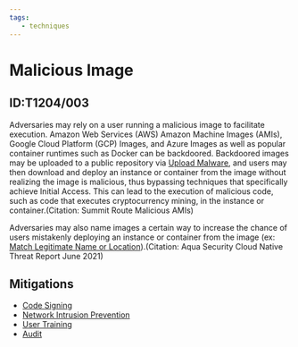 ```yaml
---
tags:
   - techniques
---
```

# Malicious Image
## ID:T1204/003
Adversaries may rely on a user running a malicious image to facilitate execution. Amazon Web Services (AWS) Amazon Machine Images (AMIs), Google Cloud Platform (GCP) Images, and Azure Images as well as popular container runtimes such as Docker can be backdoored. Backdoored images may be uploaded to a public repository via [Upload Malware](techniques/T1608/001), and users may then download and deploy an instance or container from the image without realizing the image is malicious, thus bypassing techniques that specifically achieve Initial Access. This can lead to the execution of malicious code, such as code that executes cryptocurrency mining, in the instance or container.(Citation: Summit Route Malicious AMIs)

Adversaries may also name images a certain way to increase the chance of users mistakenly deploying an instance or container from the image (ex: [Match Legitimate Name or Location](techniques/T1036/005)).(Citation: Aqua Security Cloud Native Threat Report June 2021)
## Mitigations
* [Code Signing](mitigations/M1045)
* [Network Intrusion Prevention](mitigations/M1031)
* [User Training](mitigations/M1017)
* [Audit](mitigations/M1047)

